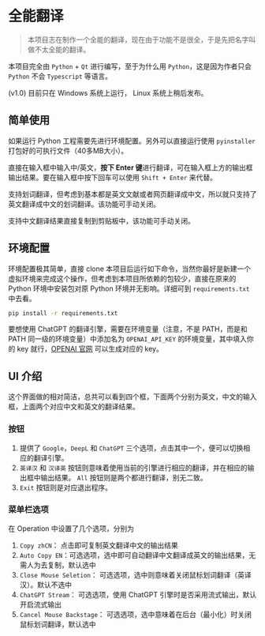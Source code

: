 <!--
 * @Author: brilliantrough pzyinnju@163.com
 * @Date: 2023-07-10 20:20:22
 * @LastEditors: brilliantrough pzyinnju@163.com
 * @LastEditTime: 2023-07-10 21:31:28
 * @FilePath: \translate_ui\README.md
 * @Description:  
 * 
 * Copyright (c) 2023 by {brilliantrough pzyinnju@163.com}, All Rights Reserved. 
-->
# 全能翻译

> 本项目志在制作一个全能的翻译，现在由于功能不是很全，于是先把名字叫做不太全能的翻译。

本项目完全由 `Python` + `Qt` 进行编写，至于为什么用 `Python`，这是因为作者只会 `Python` 不会 `Typescript` 等语言。

(v1.0) 目前只在 Windows 系统上运行， Linux 系统上稍后发布。

## 简单使用

如果运行 Python 工程需要先进行环境配置。另外可以直接运行使用 `pyinstaller` 打包好的可执行文件（40多MB大小）。

直接在输入框中输入中/英文，**按下 Enter 键**进行翻译，可在输入框上方的输出框输出结果。要在输入框中按下回车可以使用 `Shift + Enter` 来代替。

支持划词翻译，但考虑到基本都是英文文献或者网页翻译成中文，所以就只支持了英文翻译成中文的划词翻译。该功能可手动关闭。

支持中文翻译结果直接复制到剪贴板中，该功能可手动关闭。

## 环境配置

环境配置极其简单，直接 clone 本项目后运行如下命令，当然你最好是新建一个虚拟环境来完成这个操作，但考虑到本项目所依赖的包较少，直接在原来的 Python 环境中安装包对原 Python 环境并无影响。详细可到 `requirements.txt` 中去看。

```bash
pip install -r requirements.txt
```

要想使用 ChatGPT 的翻译引擎，需要在环境变量（注意，不是 PATH，而是和 PATH 同一级的环境变量）中添加名为 `OPENAI_API_KEY` 的环境变量，其中填入你的 key 就行，[OPENAI 官网](https://platform.openai.com/account/api-keys) 可以生成对应的 key。

## UI 介绍

这个界面做的相对简洁，总共可以看到四个框，下面两个分别为英文，中文的输入框，上面两个对应中文和英文的翻译结果。

### 按钮

1. 提供了 `Google`，`DeepL` 和 `ChatGPT` 三个选项，点击其中一个，便可以切换相应的翻译引擎。 
2. `英译汉` 和 `汉译英` 按钮则意味着使用当前的引擎进行相应的翻译，并在相应的输出框中输出结果。 `All` 按钮则是两个都进行翻译，别无二致。
3. `Exit` 按钮则是对应退出程序。

### 菜单栏选项

在 Operation 中设置了几个选项，分别为

1. `Copy zhCN`： 点击即可复制英文翻译中文的输出结果
2. `Auto Copy EN`：可选选项，选中即可自动翻译中文翻译成英文的输出结果，无需人为去复制，默认选中
3. `Close Mouse Seletion`： 可选选项，选中则意味着关闭鼠标划词翻译（英译汉）。默认不选中
4. `ChatGPT Stream`： 可选选项，使用 ChatGPT 引擎时是否采用流式输出，默认开启流式输出
5. `Cancel Mouse Backstage`： 可选选项，选中意味着在后台（最小化）时关闭鼠标划词翻译，默认选中
